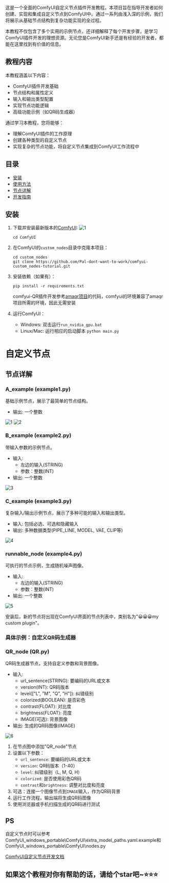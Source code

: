 这是一个全面的ComfyUI自定义节点插件开发教程。本项目旨在指导开发者如何创建、实现和集成自定义节点到ComfyUI中。通过一系列由浅入深的示例，我们将展示从基础节点结构到复杂功能实现的全过程。

本教程不仅包含了多个实用的示例节点，还详细解释了每个开发步骤，是学习ComfyUI插件开发的理想资源。无论您是ComfyUI新手还是有经验的开发者，都能在这里找到有价值的信息。

## 教程内容

本教程涵盖以下内容：

- ComfyUI插件开发基础
- 节点结构和属性定义
- 输入和输出类型配置
- 实现节点功能逻辑
- 高级功能示例（如QR码生成器）


通过学习本教程，您将能够：

- 理解ComfyUI插件的工作原理
- 创建各种类型的自定义节点
- 实现复杂的节点功能，将自定义节点集成到ComfyUI工作流程中

## 目录


- [安装](#安装)
- [使用方法](#使用方法)
- [节点详解](#节点详解)
- [开发指南](#开发指南)




## 安装

1. 下载并安装最新版本的[ComfyUI](https://github.com/comfyanonymous/ComfyUI.git):
  ![1](./public/0.png)
   ```
   cd ComfyUI
   ```

2. 在ComfyUI的`custom_nodes`目录中克隆本项目：
   ```
   cd custom_nodes
   git clone https://github.com/Pal-dont-want-to-work/comfyui-custom_nodes-tutorial.git
   ```

3. 安装依赖（如果有）：
   ```
   pip install -r requirements.txt
   ```
   comfyui-QR插件开发参考[amaqr项目](https://github.com/x-hw/amazing-qr)的代码，comfyui的环境兼容了amaqr项目所需的环境，因此无需安装

4. 运行ComfyUI：
   - Windows: 双击运行`run_nvidia_gpu.bat`
   - Linux/Mac: 运行相应的启动脚本 `python main.py` 

# 自定义节点
## 节点详解

### A_example (example1.py)
基础示例节点，展示了最简单的节点结构。
- 输出: 一个整数

![1](./public/1.png)
![2](./public/2.png)

### B_example (example2.py)
带输入参数的示例节点。
- 输入: 
  - 左边的输入(STRING)
  - 参数：整数(INT)
- 输出: 一个整数

![3](./public/3.png)
### C_example (example3.py)
复杂输入/输出示例节点，展示了多种可能的输入和输出类型。
- 输入: 包括必选、可选和隐藏输入
- 输出: 多种数据类型(PIPE_LINE, MODEL, VAE, CLIP等)

![4](./public/4.png)

### runnable_node (example4.py)
可执行的节点示例，生成随机噪声图像。
- 输入: 
  - 左边的输入(STRING)
  - 参数：整数(INT)
- 输出: 一个整数

![5](./public/5.png)

安装后，新的节点将出现在ComfyUI界面的节点列表中，类别名为"😀😀😀my custom plugin"。

### 具体示例：自定义QR码生成器

### QR_node (QR.py)
QR码生成器节点，支持自定义参数和背景图像。
- 输入:
  - url_sentence(STRING): 要编码的URL或文本
  - version(INT): QR码版本
  - level(["L", "M", "Q", "H"]): 纠错级别
  - colorized(BOOLEAN): 是否彩色
  - contrast(FLOAT): 对比度
  - brightness(FLOAT): 亮度
  - IMAGE(可选): 背景图像
- 输出: 生成的QR码图像(IMAGE)

![6](./public/6.png)
1. 在节点图中添加"QR_node"节点
2. 设置以下参数：
   - `url_sentence`: 要编码的URL或文本
   - `version`: QR码版本（1-40）
   - `level`: 纠错级别（L, M, Q, H）
   - `colorized`: 是否使用彩色QR码
   - `contrast`和`brightness`: 调整对比度和亮度
3. 可选：连接一个图像节点到`IMAGE`输入，作为QR码背景
4. 运行工作流程，输出端将生成QR码图像
5. 使用浏览器或手机扫描生成的QR码进行测试

## PS
自定义节点时可以参考ComfyUI_windows_portable\ComfyUI\extra_model_paths.yaml.example和ComfyUI_windows_portable\ComfyUI\nodes.py

[ComfyUI自定义节点开发文档](https://h0zkh0f8v2a.feishu.cn/wiki/KUnlwgJxSidQi7k0Iq3cUvGpnLS?from=from_copylink)

## 如果这个教程对你有帮助的话，请给个star吧~⭐⭐⭐
